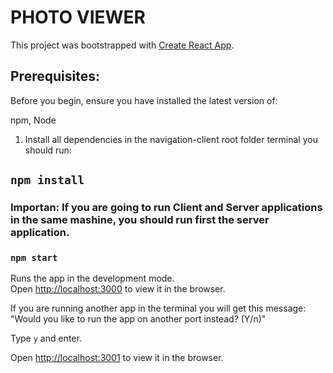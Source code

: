 
# PHOTO VIEWER

This project was bootstrapped with [Create React App](https://github.com/facebook/create-react-app).

## Prerequisites:

Before you begin, ensure you have installed the latest version of:

npm, Node

1) Install all dependencies in the navigation-client root folder terminal you should run:

## `npm install`

### Importan: If you are going to run Client and Server applications in the same mashine, you should run first the server application.

### `npm start`

Runs the app in the development mode.<br />
Open [http://localhost:3000](http://localhost:3000) to view it in the browser.

If you are running another app in the terminal you will get this message:
"Would you like to run the app on another port instead? (Y/n)"

Type `y` and enter.

Open [http://localhost:3001](http://localhost:3001) to view it in the browser.


